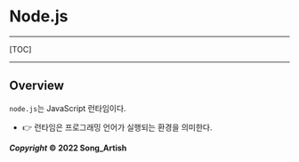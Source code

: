 # Node.js

---

[TOC]

---



## Overview

`node.js`는 JavaScript 런타임이다.

- :point_right: 런타임은 프로그래밍 언어가 실행되는 환경을 의미한다.



***Copyright* © 2022 Song_Artish**
